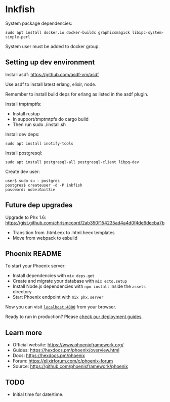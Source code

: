 
# Inkfish

System package dependencies:

```
sudo apt install docker.io docker-buildx graphicsmagick libipc-system-simple-perl
```

System user must be added to docker group.

## Setting up dev environment

Install asdf: https://github.com/asdf-vm/asdf

Use asdf to install latest erlang, elixir, node.

Remember to install build deps for erlang as listed in the asdf plugin.

Install tmptmptfs:

 - Install rustup
 - In support/tmptmtpfs do cargo build
 - Then run sudo ./install.sh

Install dev deps:

```
sudo apt install inotify-tools
```

Install postgresql:

```
sudo apt install postgresql-all postgresql-client libpq-dev
```

Create dev user:

```
user$ sudo su - postgres
postgres$ createuser -d -P inkfish
password: oobeiGait3ie
```

## Future dep upgrades

Upgrade to Phx 1.6: https://gist.github.com/chrismccord/2ab350f154235ad4a4d0f4de6decba7b

 - Transition from .html.eex to .html.heex templates
 - Move from webpack to esbuild

## Phoenix README

To start your Phoenix server:

  * Install dependencies with `mix deps.get`
  * Create and migrate your database with `mix ecto.setup`
  * Install Node.js dependencies with `npm install` inside the `assets` directory
  * Start Phoenix endpoint with `mix phx.server`

Now you can visit [`localhost:4000`](http://localhost:4000) from your browser.

Ready to run in production? Please [check our deployment guides](https://hexdocs.pm/phoenix/deployment.html).

## Learn more

 * Official website: https://www.phoenixframework.org/
 * Guides: https://hexdocs.pm/phoenix/overview.html
 * Docs: https://hexdocs.pm/phoenix
 * Forum: https://elixirforum.com/c/phoenix-forum
 * Source: https://github.com/phoenixframework/phoenix

## TODO

 * Initial time for date/time.
